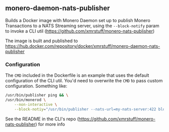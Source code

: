 ## monero-daemon-nats-publisher

Builds a Docker image with Monero Daemon set up to publish Monero Transactions to a NATS Streaming server, using the `--block-notify` param to invoke a CLI util (https://github.com/xmrstuff/monero-nats-publisher)

The image is built and published to https://hub.docker.com/repository/docker/xmrstuff/monero-daemon-nats-publisher

### Configuration

The `CMD` included in the Dockerfile is an example that uses the default configuration of the CLI util. You'd need to overwrite the `CMD` to pass custom configuration. Something like:

```bash
/usr/bin/publisher ping && \
/usr/bin/monerod \
    --non-interactive \
    --block-notiy="/usr/bin/publisher --nats-url=my-nats-server:422 block %s"
```

See the README in the CLI's repo (https://github.com/xmrstuff/monero-nats-publisher) for more info 